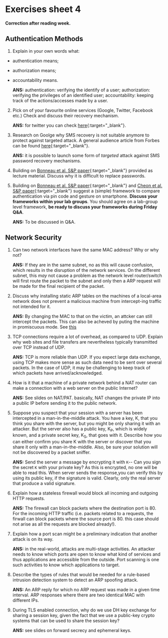 # Exercises sheet 4

**Correction after reading week.**

## Authentication Methods

1. Explain in your own words what:
* authentication means;
* authorization means;
* accountability means.

    **ANS:** authentication: verifying the identify of a user; authorization: verifying the privileges of an identified user; accountability: keeping track of the actions/accesses made by a user.

2. Pick on of your favourite online services (Google, Twitter, Facebook etc.)
Check and discuss their recovery mechanism.

    **ANS:** for twitter you can check [here](https://help.twitter.com/en/managing-your-account/forgotten-or-lost-password-reset){:target="_blank"}.

3. Research on Goolge why SMS recovery is not suitable anymore to protect against targeted attack.
A general audience article from Forbes can be found [here](https://www.forbes.com/sites/zakdoffman/2020/10/11/apple-iphone-imessage-and-android-messages-sms-passcode-security-update/){:target="_blank"}.

    **ANS:** it is possible to launch some form of *targeted* attack against SMS password recovery mechanisms.

4. Building on [Bonneau et al. S&P paper](../materials/lecture4/2012-sp.pdf){:target="_blank"} provided as lecture material. Discuss why it is difficult to replace passwords.

5. Building on [Bonneau et al. S&P paper](../materials/lecture4/2012-sp.pdf){:target="_blank"} and [Cheon et al. S&P paper](../materials/lecture4/2020-sp.pdf){:target="_blank"} suggest a (simple) framework to compare authentication via pin code and gesture on smartphone.
**Discuss your frameworks within your lab groups**.
You should agree on a lab-group level framework, **be ready to discuss your frameworks during Friday Q&A**.

    **ANS:** To be discussed in Q&A.

## Network Security

1. Can two network interfaces have the same MAC address? Why or why not?

	**ANS:** If they are in the same subnet, no as this will cause confusion, which results in the disruption of the network services. On the different subnet, this *may* not cause a problem as the network level router/switch will first route the packet to the subnet and only then a ARP request will be made for the final recipient of the packet.

2. Discuss why installing static ARP tables on the machines of a local-area network does not prevent a malicious machine from intercept-ing traffic not intended for it.

	**ANS:** By changing the MAC to that on the victim, an attcker can still intercept the packets. This can also be acheved by puting the machine in promiscuous mode. See [this](https://en.wikipedia.org/wiki/Promiscuous_mode)

3. TCP connections require a lot of overhead, as compared to UDP. Explain why web sites and file transfers are nevertheless typically transmitted over TCP instead of UDP.

	**ANS:** TCP is more reliable than UDP. If you expect large data exchange, using TCP makes more sense as such data need to be sent over several packets. In the case of UDP, it may be challenging to keep track of which packets have arrived/acknowledged.

4. How is it that a machine of a private network behind a NAT router can make a connection with a web server on the public Internet?

	**ANS:** See slides on NAT/PAT. basically, NAT changes the private IP into a public IP before sending it to the public network.

5. Suppose you suspect that your session with a server has been intercepted in a man-in-the-middle attack. You have a key, K, that you think you share with the server, but you might be only sharing it with an attacker. But the server also has a public key, K<sub>P</sub>, which is widely known, and a private secret key, K<sub>S</sub>, that goes with it. Describe how you can either confirm you share K with the server or discover that you share it only with a man-in-the-middle. Also, be sure your solution will not be discovered by a packet sniffer.

	**ANS:** Send the server a message by encrypting it with `K`-- Can you sign the secret `K` with your private key? As this is encrypted, no one will be able to read this. When server sends the response,you can verify this by using its public key, if the signature is valid. Clearly, only the real server that produce a valid signature.

6. Explain how a stateless firewall would block all incoming and outgoing HTTP requests.

	**ANS:** The firewall can block packets where the destination port is 80.  For the incoming HTTP traffic (i.e. packets related to a requests, the firwall can block packets where the source port is 80. this case should not arise as all the requests are blocked already!).

7. Explain how a port scan might be a preliminary indication that another attack is on its way.

	**ANS:** in the real-world, attacks are multi-stage activities. An attacker needs to know which ports are open to know what kind of services and thus applications are accessible from the outside. Port scanning is one such activities to know which applications to target.

8. Describe the types of rules that would be needed for a rule-based intrusion detection system to detect an ARP spoofing attack.

	**ANS:** An ARP reply for which no ARP request was made in a given time interval. ARP responses where there are two identical MAC with different IPs.

9. During TLS enabled connection, why do we use DH key exchange for sharing a session key, given the fact that we use a public-key crypto systems that can be used to share the session key?

	**ANS:** see slides on forward secrecy and ephemeral keys.
